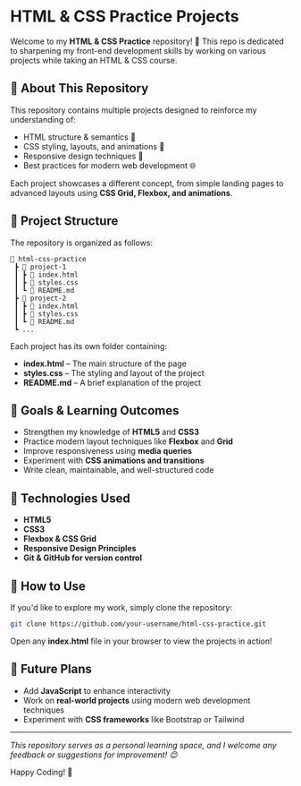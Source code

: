 # HTML & CSS Practice Projects

Welcome to my **HTML & CSS Practice** repository! 🚀 This repo is dedicated to sharpening my front-end development skills by working on various projects while taking an HTML & CSS course.

## 📌 About This Repository

This repository contains multiple projects designed to reinforce my understanding of:

- HTML structure & semantics 📄
- CSS styling, layouts, and animations 🎨
- Responsive design techniques 📱
- Best practices for modern web development 🌐

Each project showcases a different concept, from simple landing pages to advanced layouts using **CSS Grid, Flexbox, and animations**.

## 📂 Project Structure

The repository is organized as follows:

```
📂 html-css-practice
 ┣ 📂 project-1
 ┃ ┣ 📜 index.html
 ┃ ┣ 📜 styles.css
 ┃ ┗ 📜 README.md
 ┣ 📂 project-2
 ┃ ┣ 📜 index.html
 ┃ ┣ 📜 styles.css
 ┃ ┗ 📜 README.md
 ┗ ...
```

Each project has its own folder containing:

- **index.html** – The main structure of the page
- **styles.css** – The styling and layout of the project
- **README.md** – A brief explanation of the project

## 🎯 Goals & Learning Outcomes

- Strengthen my knowledge of **HTML5** and **CSS3**
- Practice modern layout techniques like **Flexbox** and **Grid**
- Improve responsiveness using **media queries**
- Experiment with **CSS animations and transitions**
- Write clean, maintainable, and well-structured code

## 🔧 Technologies Used

- **HTML5**
- **CSS3**
- **Flexbox & CSS Grid**
- **Responsive Design Principles**
- **Git & GitHub for version control**

## 📢 How to Use

If you'd like to explore my work, simply clone the repository:

```bash
git clone https://github.com/your-username/html-css-practice.git
```

Open any **index.html** file in your browser to view the projects in action!

## 🚀 Future Plans

- Add **JavaScript** to enhance interactivity
- Work on **real-world projects** using modern web development techniques
- Experiment with **CSS frameworks** like Bootstrap or Tailwind

---

_This repository serves as a personal learning space, and I welcome any feedback or suggestions for improvement! 😊_

Happy Coding! 🎉
